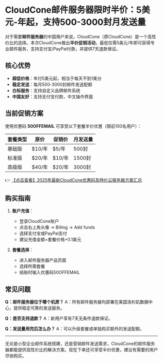 # CloudCone邮件服务器限时半价：5美元-年起，支持500-3000封月发送量

对于需要**邮件服务器**的中国用户来说，CloudCone（原CloudCone）是一个高性价比的选择。本次CloudCone推出**半价促销活动**，最低仅需5美元/年即可获得专业邮件服务，支持支付宝/PayPal付款，并提供7天退款保证。

## 核心优势

- **超低价格**：年付5美元起，相当于每天不到1美分
- **稳定发送**：每月500-3000封邮件发送配额
- **白标服务**：支持自定义品牌邮件系统
- **中国友好**：支持支付宝付款，中文操作界面

## 当前促销方案

使用优惠码 **50OFFEMAIL** 可享受以下套餐半价优惠（限前100名用户）：

| 套餐类型 | 原价 | 促销价 | 月发送量 |
|---------|------|-------|---------|
| 基础版  | $10/年 | $5/年 | 500封   |
| 标准版  | $20/年 | $10/年| 1500封  |
| 高级版  | $40/年 | $20/年| 3000封  |

👉 [【点击查看】2025年最新CloudCone优惠码及特价云服务器方案汇总](https://bit.ly/Cloudcone)

## 购买指南

1. **账户充值**：
   - 登录CloudCone账户
   - 点击右上角头像 → Billing → Add funds
   - 选择支付宝或PayPal支付
   - 建议充值金额=套餐价格+0.1美元

2. **套餐选择**：
   - 进入邮件服务器产品页面
   - 选择所需套餐
   - 结账时输入优惠码50OFFEMAIL

## 常见问题

**Q：邮件服务器位于哪个机房？**
A：所有邮件服务器均部署在美国洛杉矶数据中心，提供稳定可靠的发送服务。

**Q：是否支持退款？**
A：新用户享有7天无条件退款保证。

**Q：发送量用完后怎么办？**
A：可以升级套餐或单独购买额外的发送配额。

---

无论是小型企业邮件系统搭建，还是营销邮件发送需求，CloudCone的邮件服务器都能提供高性价比的解决方案。现在下单还可享受半价优惠，建议有需要的用户尽快购买。